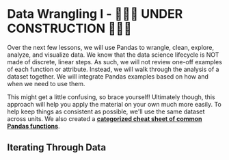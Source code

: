 # Data Wrangling I - 👷‍♀️🚧 UNDER CONSTRUCTION 🚧👷‍♀️

Over the next few lessons, we will use Pandas to wrangle, clean, explore, analyze, and visualize data. We know that the data science lifecycle is NOT made of discrete, linear steps. As such, we will not review one-off examples of each function or attribute. Instead, we will walk through the analysis of a dataset together. We will integrate Pandas examples based on how and when we need to use them.

This might get a little confusing, so brace yourself! Ultimately though, this approach will help you apply the material on your own much more easily. To help keep things as consistent as possible, we'll use the same dataset across units. We also created a **[categorized cheat sheet of common Pandas functions](../resources/pandas_cheat_sheet.md)**.



## Iterating Through Data